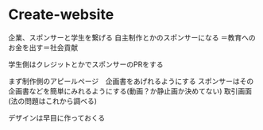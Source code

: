 # Create-website


企業、スポンサーと学生を繋げる
自主制作とかのスポンサーになる
＝教育へのお金を出す＝社会貢献

学生側はクレジットとかでスポンサーのPRをする

まず制作側のアピールページ　企画書をあげれるようにする
スポンサーはその企画書などを簡単にみれるようにする(動画？か静止画か決めてない)
取引画面(法の問題はこれから調べる)

デザインは早目に作っておくる

